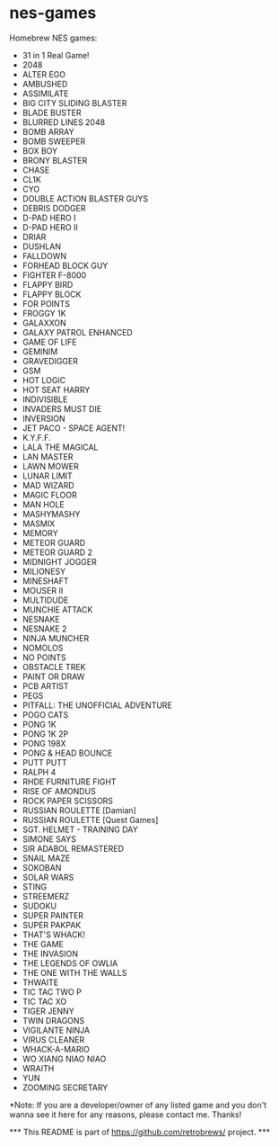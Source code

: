 # nes-games
Homebrew NES games:

 - 31 in 1 Real Game!<br />
 - 2048<br />
 - ALTER EGO<br />
 - AMBUSHED<br />
 - ASSIMILATE<br />
 - BIG CITY SLIDING BLASTER<br />
 - BLADE BUSTER<br />
 - BLURRED LINES 2048<br />
 - BOMB ARRAY<br />
 - BOMB SWEEPER<br />
 - BOX BOY<br />
 - BRONY BLASTER<br />
 - CHASE<br />
 - CL1K<br />
 - CYO<br />
 - DOUBLE ACTION BLASTER GUYS<br />
 - DEBRIS DODGER<br />
 - D-PAD HERO I<br />
 - D-PAD HERO II<br />
 - DRIAR<br />
 - DUSHLAN<br />
 - FALLDOWN<br />
 - FORHEAD BLOCK GUY<br />
 - FIGHTER F-8000<br />
 - FLAPPY BIRD<br />
 - FLAPPY BLOCK<br />
 - FOR POINTS<br />
 - FROGGY 1K<br />
 - GALAXXON<br />
 - GALAXY PATROL ENHANCED<br />
 - GAME OF LIFE<br />
 - GEMINIM<br />
 - GRAVEDIGGER<br />
 - GSM<br />
 - HOT LOGIC<br />
 - HOT SEAT HARRY<br />
 - INDIVISIBLE<br />
 - INVADERS MUST DIE<br />
 - INVERSION<br />
 - JET PACO - SPACE AGENT!<br />
 - K.Y.F.F.<br />
 - LALA THE MAGICAL<br />
 - LAN MASTER<br />
 - LAWN MOWER<br />
 - LUNAR LIMIT<br />
 - MAD WIZARD<br />
 - MAGIC FLOOR<br />
 - MAN HOLE<br />
 - MASHYMASHY<br />
 - MASMIX<br />
 - MEMORY<br />
 - METEOR GUARD<br />
 - METEOR GUARD 2<br />
 - MIDNIGHT JOGGER<br />
 - MILIONESY<br />
 - MINESHAFT<br />
 - MOUSER II<br />
 - MULTIDUDE<br />
 - MUNCHIE ATTACK<br />
 - NESNAKE<br />
 - NESNAKE 2<br />
 - NINJA MUNCHER<br />
 - NOMOLOS<br />
 - NO POINTS<br />
 - OBSTACLE TREK<br />
 - PAINT OR DRAW<br />
 - PCB ARTIST<br />
 - PEGS<br />
 - PITFALL: THE UNOFFICIAL ADVENTURE<br />
 - POGO CATS<br />
 - PONG 1K<br />
 - PONG 1K 2P<br />
 - PONG 198X<br />
 - PONG &amp; HEAD BOUNCE<br />
 - PUTT PUTT<br />
 - RALPH 4<br />
 - RHDE FURNITURE FIGHT<br />
 - RISE OF AMONDUS<br />
 - ROCK PAPER SCISSORS<br />
 - RUSSIAN ROULETTE [Damian]<br />
 - RUSSIAN ROULETTE [Quest Games]<br />
 - SGT. HELMET - TRAINING DAY<br />
 - SIMONE SAYS<br />
 - SIR ADABOL REMASTERED<br />
 - SNAIL MAZE<br />
 - SOKOBAN<br />
 - SOLAR WARS<br />
 - STING<br />
 - STREEMERZ<br />
 - SUDOKU<br />
 - SUPER PAINTER<br />
 - SUPER PAKPAK<br />
 - THAT&apos;S WHACK!<br />
 - THE GAME<br />
 - THE INVASION<br />
 - THE LEGENDS OF OWLIA<br />
 - THE ONE WITH THE WALLS<br />
 - THWAITE<br />
 - TIC TAC TWO P<br />
 - TIC TAC XO<br />
 - TIGER JENNY<br />
 - TWIN DRAGONS<br />
 - VIGILANTE NINJA<br />
 - VIRUS CLEANER<br />
 - WHACK-A-MARIO<br />
 - WO XIANG NIAO NIAO<br />
 - WRAITH<br />
 - YUN<br />
 - ZOOMING SECRETARY<br />

*Note: If you are a developer/owner of any listed game and you don't wanna see it here for any reasons, please contact me.
Thanks!

*** This README is part of https://github.com/retrobrews/ project. ***

